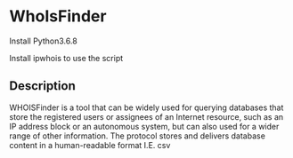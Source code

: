 # WhoIsFinder

Install Python3.6.8

Install ipwhois to use the script

## Description

WHOISFinder is a tool that can be widely used for querying databases that store the registered users or assignees of an Internet resource, such as an IP address block or an autonomous system, but can also used for a wider range of other information. The protocol stores and delivers database content in a human-readable format I.E. csv
